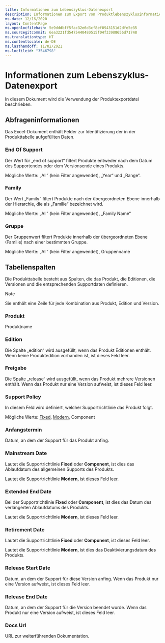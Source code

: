 ```yaml
---
title: Informationen zum Lebenszyklus-Datenexport
description: Informationen zum Export von Produktlebenszyklusinformationen
ms.date: 12/16/2020
layout: ContentPage
ms.openlocfilehash: 5e9dddbff5fac32e6d3cf8ef0943151d2dfe5e35
ms.sourcegitcommit: 6ea3221fd5475440480515f04f33988656d71748
ms.translationtype: HT
ms.contentlocale: de-DE
ms.lasthandoff: 11/02/2021
ms.locfileid: "3546798"
---
```

# <a name="lifecycle-data-export-guidance"></a>Informationen zum Lebenszyklus-Datenexport
In diesem Dokument wird die Verwendung der Produktexportdatei beschrieben.

## <a name="query-information"></a>Abfrageninformationen
Das Excel-Dokument enthält Felder zur Identifizierung der in der Produkttabelle aufgefüllten Daten.

### <a name="end-of-support"></a>End Of Support
Der Wert für „end of support“ filtert Produkte entweder nach dem Datum des Supportendes oder dem Versionsende eines Produkts.

Mögliche Werte: „All“ (kein Filter angewendet), „Year“ und „Range“.

### <a name="family"></a>Family
Der Wert „Family“ filtert Produkte nach der übergeordneten Ebene innerhalb der Hierarchie, die als „Familie“ bezeichnet wird.

Mögliche Werte: „All“ (kein Filter angewendet), „Family Name“

### <a name="group"></a>Gruppe
Der Gruppenwert filtert Produkte innerhalb der übergeordneten Ebene (Familie) nach einer bestimmten Gruppe.

Mögliche Werte: „All“ (kein Filter angewendet), Gruppenname

## <a name="table-columns"></a>Tabellenspalten
Die Produkttabelle besteht aus Spalten, die das Produkt, die Editionen, die Versionen und die entsprechenden Supportdaten definieren.

> [!NOTE]
> Sie enthält eine Zeile für jede Kombination aus Produkt, Edition und Version.

### <a name="product"></a>Produkt
Produktname

### <a name="edition"></a>Edition
Die Spalte „edition“ wird ausgefüllt, wenn das Produkt Editionen enthält. Wenn keine Produktedition vorhanden ist, ist dieses Feld leer.

### <a name="release"></a>Freigabe
Die Spalte „release“ wird ausgefüllt, wenn das Produkt mehrere Versionen enthält.
Wenn das Produkt nur eine Version aufweist, ist dieses Feld leer.

### <a name="support-policy"></a>Support Policy
In diesem Feld wird definiert, welcher Supportrichtlinie das Produkt folgt.

Mögliche Werte: [Fixed](/lifecycle/policies/fixed), [Modern](/lifecycle/policies/modern), Component

### <a name="start-date"></a>Anfangstermin
Datum, an dem der Support für das Produkt anfing.

### <a name="mainstream-date"></a>Mainstream Date
Lautet die Supportrichtlinie **Fixed** oder **Component**, ist dies das Ablaufdatum des allgemeinen Supports des Produkts.
  
Lautet die Supportrichtlinie **Modern**, ist dieses Feld leer.

### <a name="extended-end-date"></a>Extended End Date
Bei der Supportrichtlinie **Fixed** oder **Component**, ist dies das Datum des verlängerten Ablaufdatums des Produkts.

Lautet die Supportrichtlinie **Modern**, ist dieses Feld leer.

### <a name="retirement-date"></a>Retirement Date
Lautet die Supportrichtlinie **Fixed** oder **Component**, ist dieses Feld leer.

Lautet die Supportrichtlinie **Modern**, ist dies das Deaktivierungsdatum des Produkts.

### <a name="release-start-date"></a>Release Start Date
Datum, an dem der Support für diese Version anfing. Wenn das Produkt nur eine Version aufweist, ist dieses Feld leer.
 
### <a name="release-end-date"></a>Release End Date
Datum, an dem der Support für die Version beendet wurde.
Wenn das Produkt nur eine Version aufweist, ist dieses Feld leer.

### <a name="docs-url"></a>Docs Url
URL zur weiterführenden Dokumentation.
